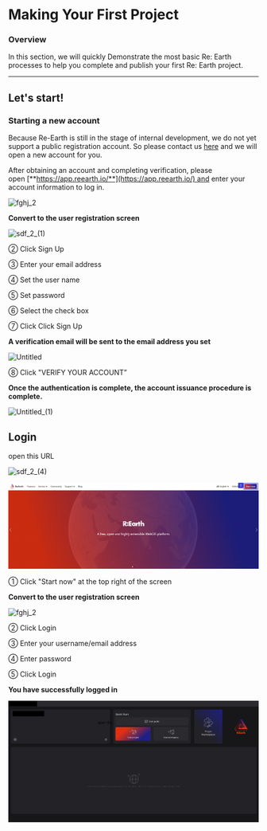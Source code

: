 # Making Your First Project

### **Overview**

In this section, we will quickly Demonstrate the most basic Re: Earth processes to help you complete and publish your first Re: Earth project.
****

## Let's start!

### **Starting a new account**

Because Re-Earth is still in the stage of internal development, we do not yet support a public registration account. So please contact us [here](https://docs.google.com/forms/d/e/1FAIpQLSftlA7HKfSsCHND14jERCLh3YzDETj0tU2rPVHM8McQfPHt-g/viewform) and we will open a new account for you.

After obtaining an account and completing verification, please open [**https://app.reearth.io/**](https://app.reearth.io/) and enter your account information to log in.

![fghj_2](https://github.com/CS-eukarya/User-Manual-English-/assets/154571156/05cff520-0443-4491-965b-098677c7467e)

**Convert to the user registration screen**

![sdf_2_(1)](https://github.com/CS-eukarya/User-Manual-English-/assets/154571156/63ee2fd6-4e15-4205-9738-f9250f857f1b)

② Click Sign Up

③ Enter your email address

④ Set the user name

⑤ Set password

⑥ Select the check box

⑦ Click Click Sign Up

**A verification email will be sent to the email address you set**

![Untitled](https://github.com/CS-eukarya/User-Manual-English-/assets/154571156/667db627-32b0-466a-99c0-1e0a1a11fd1e)

⑧ Click "VERIFY YOUR ACCOUNT”

**Once the authentication is complete, the account issuance procedure is complete.**

![Untitled_(1)](https://github.com/CS-eukarya/User-Manual-English-/assets/154571156/e75bc1b0-289f-445c-91fb-4fef31d5b51b)

## Login

open this URL

![sdf_2_(4)](https://github.com/CS-eukarya/User-Manual-English-/assets/154571156/a18a792c-c389-4ee1-b069-d95efacca74d)

![sdf 2 (4).png](Making%20Your%20First%20Project%207af2788c82ee4c43ad6ef72026c79fd6/sdf_2_(4).png)

① Click "Start now" at the top right of the screen

**Convert to the user registration screen**

![fghj_2](https://github.com/CS-eukarya/User-Manual-English-/assets/154571156/c29cc56c-98a5-41be-93bd-7f88ecd5574f)

② Click Login

③ Enter your username/email address

④ Enter password

⑤ Click Login

**You have successfully logged in**

![2023-03-20_13h45_40 1.png](Making%20Your%20First%20Project%207af2788c82ee4c43ad6ef72026c79fd6/2023-03-20_13h45_40_1.png)
